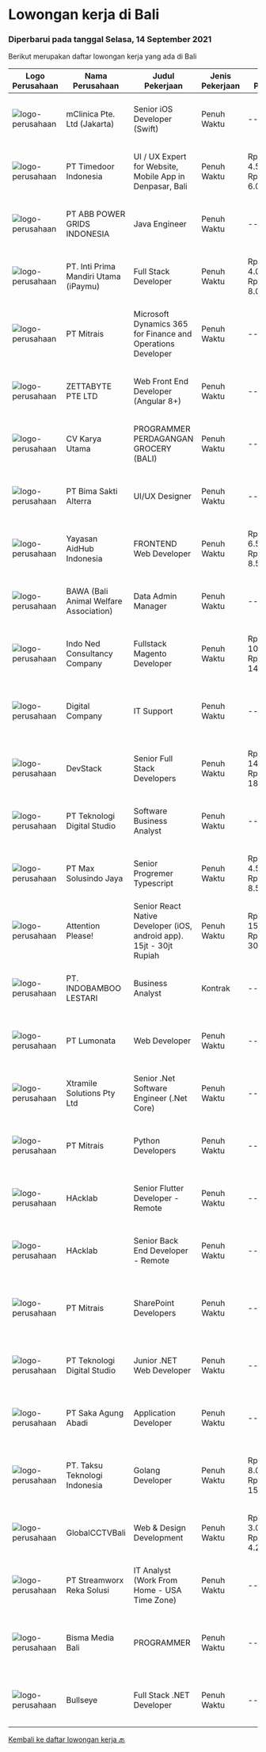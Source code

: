 
  # Lowongan kerja di Bali

  ### Diperbarui pada tanggal Selasa, 14 September 2021

  Berikut merupakan daftar lowongan kerja yang ada di Bali

  |Logo Perusahaan | Nama Perusahaan | Judul Pekerjaan | Jenis Pekerjaan | Gaji Pekerjaan | Lokasi | Deskripsi | Tanggal diunggah | Pranala |
  | -------------- | --------------- | --------------- | --------- | --------- | -------------- | ------- | ----------- | ----------- |
  |![logo-perusahaan](https://image-service-cdn.seek.com.au/7665bb5bd589f085f653b36d2f3cbccaf93e5953/ee4dce1061f3f616224767ad58cb2fc751b8d2dc)|mClinica Pte. Ltd (Jakarta)|Senior iOS Developer (Swift)|Penuh Waktu|---|Bali|mClinica is hiring for a Senior iOS Developer to serve our clients in Southeast Asia and support our growth regionally and globally. We are looking...|Senin, 13 September 2021|https://www.jobstreet.co.id/id/job/senior-ios-developer-swift-3612850?token=0~8be0dfff-b405-4f42-bb7f-e9a4fa050023&sectionRank=1&jobId=jobstreet-id-job-3612850|
|![logo-perusahaan](https://image-service-cdn.seek.com.au/9f2111bf08df94f0ea97d6b9f360a4952c081dc6/ee4dce1061f3f616224767ad58cb2fc751b8d2dc)|PT Timedoor Indonesia|UI / UX Expert for Website, Mobile App in Denpasar, Bali|Penuh Waktu|Rp. 4.500.000-Rp. 6.000.000|Bali|If you want to grow up yourself, Timedoor is one of the best places for your career. Our team has come from various culture and lead by Japanese CEO....|Senin, 13 September 2021|https://www.jobstreet.co.id/id/job/ui-ux-expert-for-website-mobile-app-in-denpasar-bali-3626012?token=0~8be0dfff-b405-4f42-bb7f-e9a4fa050023&sectionRank=2&jobId=jobstreet-id-job-3626012|
|![logo-perusahaan](https://image-service-cdn.seek.com.au/b3fe854be3973c665f63bfc95f2af6cbfe248716/ee4dce1061f3f616224767ad58cb2fc751b8d2dc)|PT ABB POWER GRIDS INDONESIA|Java Engineer|Penuh Waktu|---|Badung|Hitachi ABB Power Grids is a pioneering technology leader that is helping to increase access to affordable, reliable, sustainable and modern energy...|Minggu, 12 September 2021|https://www.jobstreet.co.id/id/job/java-engineer-3611950?token=0~8be0dfff-b405-4f42-bb7f-e9a4fa050023&sectionRank=3&jobId=jobstreet-id-job-3611950|
|![logo-perusahaan](https://image-service-cdn.seek.com.au/3cfcf3b08437c3b9e8bce9eefde4d326596fb58a/ee4dce1061f3f616224767ad58cb2fc751b8d2dc)|PT. Inti Prima Mandiri Utama (iPaymu)|Full Stack Developer|Penuh Waktu|Rp. 4.000.000-Rp. 8.000.000|Denpasar|Kualifikasi:  Menguasai Laravel Framework Bisa bekerja dalam TIM Bisa bekerja dalam DEADLINE Supel &amp; KREATIF! LOYAL Berintegritas tinggi|Minggu, 12 September 2021|https://www.jobstreet.co.id/id/job/full-stack-developer-3616758?token=0~8be0dfff-b405-4f42-bb7f-e9a4fa050023&sectionRank=4&jobId=jobstreet-id-job-3616758|
|![logo-perusahaan](https://image-service-cdn.seek.com.au/969b0c47f133a1e0155056a5d964c63953dd6304/ee4dce1061f3f616224767ad58cb2fc751b8d2dc)|PT Mitrais|Microsoft Dynamics 365 for Finance and Operations Developer|Penuh Waktu|---|Denpasar|Build your Career with Mitrais! We're looking for an experienced Microsoft Dynamics 365 for Finance and Operations Developer to be part of our...|Sabtu, 11 September 2021|https://www.jobstreet.co.id/id/job/microsoft-dynamics-365-for-finance-and-operations-developer-3610631?token=0~8be0dfff-b405-4f42-bb7f-e9a4fa050023&sectionRank=5&jobId=jobstreet-id-job-3610631|
|![logo-perusahaan](https://image-service-cdn.seek.com.au/a9ad8fdd00d66418bb5e9ec41ddbc2318ccec822/ee4dce1061f3f616224767ad58cb2fc751b8d2dc)|ZETTABYTE PTE LTD|Web Front End Developer (Angular 8+)|Penuh Waktu|---|Badung|Company Introduction Zettabyte is a software development company that focuses on the education sector. We work together with our multicultural team...|Minggu, 12 September 2021|https://www.jobstreet.co.id/id/job/web-front-end-developer-angular-8-3616643?token=0~8be0dfff-b405-4f42-bb7f-e9a4fa050023&sectionRank=6&jobId=jobstreet-id-job-3616643|
|![logo-perusahaan](https://image-service-cdn.seek.com.au/a2bc069f5a2ec002026b88e554b10a881d2cf7a4/ee4dce1061f3f616224767ad58cb2fc751b8d2dc)|CV Karya Utama|PROGRAMMER PERDAGANGAN GROCERY (BALI)|Penuh Waktu|---|Bali|Kualifikasi: Mengerti Teknologi, dan mempunyai logika yang kuat Pendidikan minimal S1 berpengalaman, sabar &amp; teliti Mengerti bahasa pemrograman...|Sabtu, 11 September 2021|https://www.jobstreet.co.id/id/job/programmer-perdagangan-grocery-bali-3625814?token=0~8be0dfff-b405-4f42-bb7f-e9a4fa050023&sectionRank=7&jobId=jobstreet-id-job-3625814|
|![logo-perusahaan](https://image-service-cdn.seek.com.au/3b449304b19b7a5909fe2d6166b69cb2e3dfc9ad/ee4dce1061f3f616224767ad58cb2fc751b8d2dc)|PT Bima Sakti Alterra|UI/UX Designer|Penuh Waktu|---|Denpasar|Job Description Implement recent studies and findings to establish the best overall design elements to include in UX design experiences  Create...|Sabtu, 11 September 2021|https://www.jobstreet.co.id/id/job/ui-ux-designer-3616070?token=0~8be0dfff-b405-4f42-bb7f-e9a4fa050023&sectionRank=8&jobId=jobstreet-id-job-3616070|
|![logo-perusahaan](https://image-service-cdn.seek.com.au/9b692f209622949279e729a0faf85c537e22289b/ee4dce1061f3f616224767ad58cb2fc751b8d2dc)|Yayasan AidHub Indonesia|FRONTEND Web Developer|Penuh Waktu|Rp. 6.500.000-Rp. 8.500.000|Badung|Job DescriptionResponsibilities: This role will report to the IT Manager Candidate must be able to manage the complete software development process of...|Sabtu, 11 September 2021|https://www.jobstreet.co.id/id/job/frontend-web-developer-3610873?token=0~8be0dfff-b405-4f42-bb7f-e9a4fa050023&sectionRank=9&jobId=jobstreet-id-job-3610873|
|![logo-perusahaan](https://image-service-cdn.seek.com.au/55c72ce795e87e193abe956590af80e7f1160cdd/ee4dce1061f3f616224767ad58cb2fc751b8d2dc)|BAWA (Bali Animal Welfare Association)|Data Admin Manager|Penuh Waktu|---|Bali|JOB DESCRIPTION·     Work independently and efficiently to manage, update, and maintain the company’s data and mailing list·     Ensure quality of...|Jumat, 10 September 2021|https://www.jobstreet.co.id/id/job/data-admin-manager-3625557?token=0~8be0dfff-b405-4f42-bb7f-e9a4fa050023&sectionRank=10&jobId=jobstreet-id-job-3625557|
|![logo-perusahaan](https://image-service-cdn.seek.com.au/0a642188b6f444564b4e7d0e61cdd79a37cdf0fa/ee4dce1061f3f616224767ad58cb2fc751b8d2dc)|Indo Ned Consultancy Company|Fullstack Magento Developer|Penuh Waktu|Rp. 10.000.000-Rp. 14.000.000|Bali|Note: This job is not at IndoNed. You will be working for a Dutch company called U Digital (U B.V.) in Indonesia. U Digital is responsible for the...|Jumat, 10 September 2021|https://www.jobstreet.co.id/id/job/fullstack-magento-developer-3625323?token=0~8be0dfff-b405-4f42-bb7f-e9a4fa050023&sectionRank=11&jobId=jobstreet-id-job-3625323|
|![logo-perusahaan](https://image-service-cdn.seek.com.au/bcf501a8c9a7fa6996758ec5e755248441746f7b/ee4dce1061f3f616224767ad58cb2fc751b8d2dc)|Digital Company|IT Support|Penuh Waktu|---|Denpasar|Job Responsibilities:·       Installation and maintain configuration, troubleshooting, securing·       Manage and maintain web servers (1 dedicated, 1...|Jumat, 10 September 2021|https://www.jobstreet.co.id/id/job/it-support-3624605?token=0~8be0dfff-b405-4f42-bb7f-e9a4fa050023&sectionRank=12&jobId=jobstreet-id-job-3624605|
|![logo-perusahaan](https://image-service-cdn.seek.com.au/074f2081cc42a722643e36313941760f758e7c3b/ee4dce1061f3f616224767ad58cb2fc751b8d2dc)|DevStack|Senior Full Stack Developers|Penuh Waktu|Rp. 14.000.000-Rp. 18.000.000|Bali|We are looking for exceptional and experienced Senior Full Stack Developers to join our team in Bandung or Bali!  General requirement At least...|Jumat, 10 September 2021|https://www.jobstreet.co.id/id/job/senior-full-stack-developers-3624593?token=0~8be0dfff-b405-4f42-bb7f-e9a4fa050023&sectionRank=13&jobId=jobstreet-id-job-3624593|
|![logo-perusahaan](https://image-service-cdn.seek.com.au/2c8f060e5cc9c764aa1c8c5e93e0ea44df35bf63/ee4dce1061f3f616224767ad58cb2fc751b8d2dc)|PT Teknologi Digital Studio|Software Business Analyst|Penuh Waktu|---|Denpasar|Perform requirements gathering with various stakeholders and translate the requirements into technical specifications. Analyze and decompose complex...|Jumat, 10 September 2021|https://www.jobstreet.co.id/id/job/software-business-analyst-3614326?token=0~8be0dfff-b405-4f42-bb7f-e9a4fa050023&sectionRank=14&jobId=jobstreet-id-job-3614326|
|![logo-perusahaan](https://image-service-cdn.seek.com.au/d528f747d71b6f25f37f0562919e21c80001cd02/ee4dce1061f3f616224767ad58cb2fc751b8d2dc)|PT Max Solusindo Jaya|Senior Progremer Typescript|Penuh Waktu|Rp. 4.500.000-Rp. 8.500.000|Bali|We are looking for a Node.js Developer to build and maintain functional web pages and applications To be successful in this role, you should have...|Jumat, 10 September 2021|https://www.jobstreet.co.id/id/job/senior-progremer-typescript-3614370?token=0~8be0dfff-b405-4f42-bb7f-e9a4fa050023&sectionRank=15&jobId=jobstreet-id-job-3614370|
|![logo-perusahaan](https://image-service-cdn.seek.com.au/978cfd1b2ac8a8b1bac0aa11650bb3f2383c8744/ee4dce1061f3f616224767ad58cb2fc751b8d2dc)|Attention Please!|Senior React Native Developer (iOS, android app). 15jt - 30jt Rupiah|Penuh Waktu|Rp. 15.000.000-Rp. 30.000.000|Jakarta Raya|We are looking 1 senior, extremely professional react native developer (iOS, Android app). we can pay 15,000,000 - 25,000,000 IDR / month. Home Office...|Kamis, 09 September 2021|https://www.jobstreet.co.id/id/job/senior-react-native-developer-ios-android-app-15jt-30jt-rupiah-3623443?token=0~8be0dfff-b405-4f42-bb7f-e9a4fa050023&sectionRank=16&jobId=jobstreet-id-job-3623443|
|![logo-perusahaan](https://image-service-cdn.seek.com.au/16ca15057c32408cd452cc83f4be6702ee1b3205/ee4dce1061f3f616224767ad58cb2fc751b8d2dc)|PT. INDOBAMBOO LESTARI|Business Analyst|Kontrak|---|Gianyar|Developed business model(s) that are viable for people public partnership investments Evaluating business processes, anticipating requirements,...|Kamis, 09 September 2021|https://www.jobstreet.co.id/id/job/business-analyst-3613944?token=0~8be0dfff-b405-4f42-bb7f-e9a4fa050023&sectionRank=17&jobId=jobstreet-id-job-3613944|
|![logo-perusahaan](https://image-service-cdn.seek.com.au/3de98e9c9215f2393d4c138e6c0f5f1400933fcb/ee4dce1061f3f616224767ad58cb2fc751b8d2dc)|PT Lumonata|Web Developer|Penuh Waktu|---|Badung|Lumonata are an independent design and development studio based in Bali that provides services in the field of website design, website...|Rabu, 08 September 2021|https://www.jobstreet.co.id/id/job/web-developer-3622830?token=0~8be0dfff-b405-4f42-bb7f-e9a4fa050023&sectionRank=18&jobId=jobstreet-id-job-3622830|
|![logo-perusahaan](https://image-service-cdn.seek.com.au/886dbb766c5bd832cea6f1bb5b5374b094ca8917/ee4dce1061f3f616224767ad58cb2fc751b8d2dc)|Xtramile Solutions Pty Ltd|Senior .Net Software Engineer (.Net Core)|Penuh Waktu|---|Bali|Innovative job opportunity offering a high salary package, attractive bonus remuneration and full remote working arrangement.This role will help...|Kamis, 09 September 2021|https://www.jobstreet.co.id/id/job/senior-net-software-engineer-net-core-3613136?token=0~8be0dfff-b405-4f42-bb7f-e9a4fa050023&sectionRank=19&jobId=jobstreet-id-job-3613136|
|![logo-perusahaan](https://image-service-cdn.seek.com.au/969b0c47f133a1e0155056a5d964c63953dd6304/ee4dce1061f3f616224767ad58cb2fc751b8d2dc)|PT Mitrais|Python Developers|Penuh Waktu|---|Bali|Build your Career with Mitrais !  We're looking for experienced Python Developers to be part of our team. What will you be doing?  Liasing with...|Rabu, 08 September 2021|https://www.jobstreet.co.id/id/job/python-developers-3606917?token=0~8be0dfff-b405-4f42-bb7f-e9a4fa050023&sectionRank=20&jobId=jobstreet-id-job-3606917|
|![logo-perusahaan](https://image-service-cdn.seek.com.au/3bec079191df606cb874c830a3b6065cdd9a0c7f/ee4dce1061f3f616224767ad58cb2fc751b8d2dc)|HAcklab|Senior Flutter Developer - Remote|Penuh Waktu|---|Jakarta Raya|On behalf of our clients, a Tech Company focusing on building scalable digital solutions to stimulate growth through technology. We are looking for...|Rabu, 08 September 2021|https://www.jobstreet.co.id/id/job/senior-flutter-developer-remote-3622336?token=0~8be0dfff-b405-4f42-bb7f-e9a4fa050023&sectionRank=21&jobId=jobstreet-id-job-3622336|
|![logo-perusahaan](https://image-service-cdn.seek.com.au/3bec079191df606cb874c830a3b6065cdd9a0c7f/ee4dce1061f3f616224767ad58cb2fc751b8d2dc)|HAcklab|Senior Back End Developer - Remote|Penuh Waktu|---|Jakarta Raya|On behalf of our client, a Tech Company focusing on building scalable digital solutions to stimulate growth through technology. We are looking for...|Rabu, 08 September 2021|https://www.jobstreet.co.id/id/job/senior-back-end-developer-remote-3622294?token=0~8be0dfff-b405-4f42-bb7f-e9a4fa050023&sectionRank=22&jobId=jobstreet-id-job-3622294|
|![logo-perusahaan](https://image-service-cdn.seek.com.au/969b0c47f133a1e0155056a5d964c63953dd6304/ee4dce1061f3f616224767ad58cb2fc751b8d2dc)|PT Mitrais|SharePoint Developers|Penuh Waktu|---|Denpasar|Build your Career with Mitrais ! We're looking for experienced SharePoint Developers to be part of our team  What will you be doing? Develop REST APIs...|Rabu, 08 September 2021|https://www.jobstreet.co.id/id/job/sharepoint-developers-3606460?token=0~8be0dfff-b405-4f42-bb7f-e9a4fa050023&sectionRank=23&jobId=jobstreet-id-job-3606460|
|![logo-perusahaan](https://image-service-cdn.seek.com.au/2c8f060e5cc9c764aa1c8c5e93e0ea44df35bf63/ee4dce1061f3f616224767ad58cb2fc751b8d2dc)|PT Teknologi Digital Studio|Junior .NET Web Developer|Penuh Waktu|---|Denpasar|Roles and Responsibilities You will be working in a SCRUM team consisting of multiple roles such as PO, Developers, QA, and BA to develop cutting edge...|Selasa, 07 September 2021|https://www.jobstreet.co.id/id/job/junior-net-web-developer-3621090?token=0~8be0dfff-b405-4f42-bb7f-e9a4fa050023&sectionRank=24&jobId=jobstreet-id-job-3621090|
|![logo-perusahaan](https://image-service-cdn.seek.com.au/b431eba4ca69990a517098dc7727c73e2517bdd4/ee4dce1061f3f616224767ad58cb2fc751b8d2dc)|PT Saka Agung Abadi|Application Developer|Penuh Waktu|---|Denpasar|Membuat sebuah aplikasi/fitur yang sesuai dengan alur proses bisnis perusahaan dan arahan yang diberikan oleh Application Developer Supervisor/IT...|Selasa, 07 September 2021|https://www.jobstreet.co.id/id/job/application-developer-3620839?token=0~8be0dfff-b405-4f42-bb7f-e9a4fa050023&sectionRank=25&jobId=jobstreet-id-job-3620839|
|![logo-perusahaan](https://image-service-cdn.seek.com.au/cdad7eadbef6a47d2c5b4d08a7c1b9886e8f7f8f/ee4dce1061f3f616224767ad58cb2fc751b8d2dc)|PT. Taksu Teknologi Indonesia|Golang Developer|Penuh Waktu|Rp. 8.000.000-Rp. 15.000.000|Tangerang|Let’s Build Your Future with Us! Taksu Teknologi is a software development company with presence in Singapore and Indonesia (Bali and Tangerang). We...|Minggu, 05 September 2021|https://www.jobstreet.co.id/id/job/golang-developer-3605555?token=0~8be0dfff-b405-4f42-bb7f-e9a4fa050023&sectionRank=26&jobId=jobstreet-id-job-3605555|
|![logo-perusahaan](https://image-service-cdn.seek.com.au/ad6b76ed4061fd1c6057b554ff158c654b44fdc3/ee4dce1061f3f616224767ad58cb2fc751b8d2dc)|GlobalCCTVBali|Web & Design Development|Penuh Waktu|Rp. 3.000.000-Rp. 4.200.000|Bali|Requirements1.       Pendidikan minimal S12.       Jurusan IT lebih diutamakan3.       Usia minimal 24 tahun4.       Memiliki pengalaman di bidang Web...|Sabtu, 04 September 2021|https://www.jobstreet.co.id/id/job/web-design-development-3604314?token=0~8be0dfff-b405-4f42-bb7f-e9a4fa050023&sectionRank=27&jobId=jobstreet-id-job-3604314|
|![logo-perusahaan](https://image-service-cdn.seek.com.au/cd7e06fc22850c741eb8275c78b78d2cd1ec15f8/ee4dce1061f3f616224767ad58cb2fc751b8d2dc)|PT Streamworx Reka Solusi|IT Analyst (Work From Home - USA Time Zone)|Penuh Waktu|---|Jakarta Raya|Responsibilities: Troubleshoot and improve existing processes: This can include processes that are written in JavaScript, or REST/SOAP Processes....|Jumat, 03 September 2021|https://www.jobstreet.co.id/id/job/it-analyst-work-from-home-usa-time-zone-3617936?token=0~8be0dfff-b405-4f42-bb7f-e9a4fa050023&sectionRank=28&jobId=jobstreet-id-job-3617936|
|![logo-perusahaan](https://us.123rf.com/450wm/pavelstasevich/pavelstasevich1811/pavelstasevich181101027/112815900-stock-vector-no-image-available-icon-flat-vector.jpg?ver=6)|Bisma Media Bali|PROGRAMMER|Penuh Waktu|---|Badung|WE'RE HIRINGPROGRAMMERRequirement : Usia Maksimal 30 Tahun Pendidikan Minimal D3 (yang sedang kuliah dipersilakan) Bisa Membuat Website Paham...|Rabu, 08 September 2021|https://www.jobstreet.co.id/id/job/programmer-3622297?token=0~8be0dfff-b405-4f42-bb7f-e9a4fa050023&sectionRank=29&jobId=jobstreet-id-job-3622297|
|![logo-perusahaan](https://image-service-cdn.seek.com.au/bbf2137c41f12d6e9394eaecc245409d87abbbf0/ee4dce1061f3f616224767ad58cb2fc751b8d2dc)|Bullseye|Full Stack .NET Developer|Penuh Waktu|---|Bali|The support &amp; site reliability engineer (SSRE) – the position was established to support the software development and improvement of our platform...|Kamis, 02 September 2021|https://www.jobstreet.co.id/id/job/full-stack-net-developer-3602408?token=0~8be0dfff-b405-4f42-bb7f-e9a4fa050023&sectionRank=30&jobId=jobstreet-id-job-3602408|


  [Kembali ke daftar lowongan kerja 🔙](../README.md#daftar-lowongan-kerja)
  